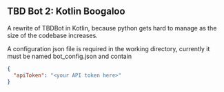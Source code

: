 ## TBD Bot 2: Kotlin Boogaloo

A rewrite of TBDBot in Kotlin, because python gets hard to manage
as the size of the codebase increases.

A configuration json file is required in the working directory,
currently it must be named bot_config.json and contain

```json
{
  "apiToken": "<your API token here>"
}
```
